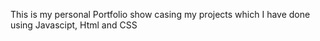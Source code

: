 This is my personal Portfolio show casing my projects which I have done using Javascipt, Html and CSS
